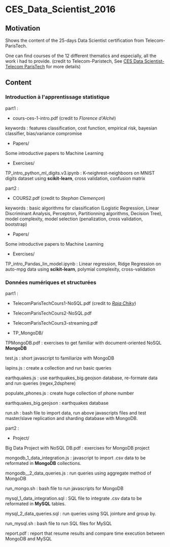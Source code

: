 # CES_Data_Scientist_2016


## Motivation
Shows the content of the 25-days Data Scientist certification from Telecom-ParisTech.

One can find courses of the 12 different thematics and especially, all the work i had to provide.
(credit to Telecom-Paristech, See [CES Data Scientist-Telecom ParisTech](https://telecom-paristech.fr/fileadmin/documents/pdf/formation_continue/CES/Data-Scientist.pdf) for more details)

## Content

### Introduction à l'apprentissage statistique

part1 :
 * cours-ces-1-intro.pdf (credit to *Florence d'Alché*)

keywords : features classification, cost function, empirical risk, bayesian classifier, bias/variance compromise
 * Papers/

Some introductive papers to Machine Learning

 * Exercises/ 

TP_intro_python_ml_digits.v3.ipynb : K-neighrest-neighboors on MNIST digits dataset using **scikit-learn**, cross validation, confusion matrix

part2 :
 * COURS2.pdf (credit to *Stephan Clemençon*)

keywords : basic algorithms for classification (Logistic Regression, Linear Discriminant Analysis, Perceptron, Partitionning algorithms, Decision Tree), model complexity, model selection (penalization, cross validation, bootstrap) 
 * Papers/

Some introductive papers to Machine Learning

 * Exercises/

TP_intro_Pandas_lin_model.ipynb : Linear regression, Ridge Regression on auto-mpg data using **scikit-learn**, polymial complexity, cross-validation 

### Données numériques et structurées

part1 :
 * TelecomParisTechCours1-NoSQL.pdf (credit to [*Raja Chiky*](http://perso.isep.fr/rchiky/nosql/))

 * TelecomParisTechCours2-NoSQL.pdf

 * TelecomParisTechCours3-streaming.pdf

 * TP_MongoDB/

TPMongoDB.pdf : exercises to get familiar with document-oriented NoSQL **MongoDB**

test.js : short javascript to familiarize with MongoDB

lapins.js : create a collection and run basic queries

earthquakes.js : use earthquakes_big.geojson database, re-formate data and run queries (regex,2dsphere)

populate_phones.js : create huge collection of phone number

earthquakes_big.geojson : earthquakes database

run.sh : bash file to import data, run above javascripts files and test master/slave replication and sharding database with MongoDB.

part2 :
 * Project/

Big Data Project with NoSQL DB.pdf : exercises for MongoDB project

mongodb_1_data_integration.js : javascript to import .csv data to be reformated in **MongoDB** collections.

mongodb__2_data_queries.js : run queries using aggregate method of MongoDB 

run_mongo.sh : bash file to run javascripts for MongoDB

mysql_1_data_integration.sql : SQL file to integrate .csv data to be reformated in **MySQL** tables.

mysql_2_data_queries.sql : run queries using SQL jointure and group by.

run_mysql.sh : bash file to run SQL files for MySQL

report.pdf : report that resume results and compare time execution between MongoDB and MySQL

